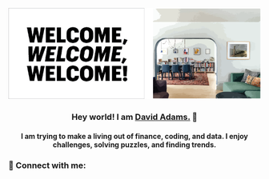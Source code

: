 ![Welcome!](Resources/welcome-together2.png)

<h3 align="center">
  Hey world! I am  <a href="https://davidadams.io">David Adams.</a> 👋
  </h3>
  
<h4 align="center">
  I am trying to make a living out of finance, coding, and data. I enjoy challenges, solving puzzles, and finding trends.
  </h5>
 
### 🤝 Connect with me:
                                          

